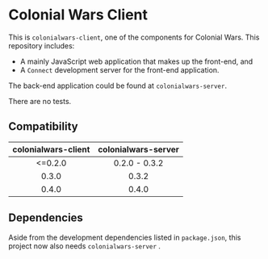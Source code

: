 # Colonial Wars Client
This is ``colonialwars-client``, one of the components for Colonial Wars.
This repository includes:
- A mainly JavaScript web application that makes up the front-end, and
- A ``Connect`` development server for the front-end application.

The back-end application could be found at ``colonialwars-server``.

There are no tests.

## Compatibility
| colonialwars-client | colonialwars-server |
|:-------------------:|:-------------------:|
|       <=0.2.0       |    0.2.0 - 0.3.2    |
|        0.3.0        |        0.3.2        |
|        0.4.0        |        0.4.0        |

## Dependencies
Aside from the development dependencies listed in ``package.json``, this project now also
needs ``colonialwars-server`` .

